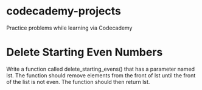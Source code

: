 # codecademy-projects
Practice problems while learning via Codecademy

# Delete Starting Even Numbers
Write a function called delete_starting_evens() that has a parameter named lst.
The function should remove elements from the front of lst until the front of the list is not even. 
The function should then return lst.

